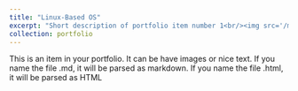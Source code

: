 ```yaml
---
title: "Linux-Based OS"
excerpt: "Short description of portfolio item number 1<br/><img src='/myportfolio/images/linux5.png'>"
collection: portfolio
---
```


This is an item in your portfolio. It can be have images or nice text. If you name the file .md, it will be parsed as markdown. If you name the file .html, it will be parsed as HTML